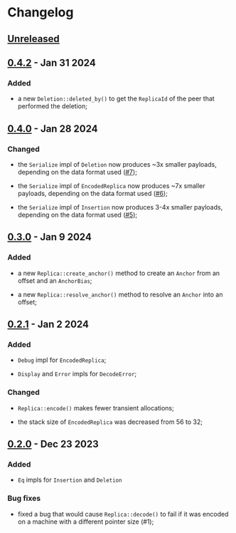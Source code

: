 # Changelog

## [Unreleased]

## [0.4.2] - Jan 31 2024

### Added

- a new `Deletion::deleted_by()` to get the `ReplicaId` of the peer that
  performed the deletion;

## [0.4.0] - Jan 28 2024

### Changed

- the `Serialize` impl of `Deletion` now produces ~3x smaller payloads,
  depending on the data format used
  ([#7](https://github.com/nomad/cola/pull/7));

- the `Serialize` impl of `EncodedReplica` now produces ~7x smaller payloads,
  depending on the data format used
  ([#6](https://github.com/nomad/cola/pull/6));

- the `Serialize` impl of `Insertion` now produces 3-4x smaller payloads,
  depending on the data format used ([#5](https://github.com/nomad/cola/pull/5));

## [0.3.0] - Jan 9 2024

### Added

- a new `Replica::create_anchor()` method to create an `Anchor` from an offset
  and an `AnchorBias`;

- a new `Replica::resolve_anchor()` method to resolve an `Anchor` into an
  offset;

## [0.2.1] - Jan 2 2024

### Added

- `Debug` impl for `EncodedReplica`;

- `Display` and `Error` impls for `DecodeError`;

### Changed

- `Replica::encode()` makes fewer transient allocations;

- the stack size of `EncodedReplica` was decreased from 56 to 32;

## [0.2.0] - Dec 23 2023

### Added

- `Eq` impls for `Insertion` and `Deletion`

### Bug fixes

- fixed a bug that would cause `Replica::decode()` to fail if it was encoded
  on a machine with a different pointer size (#1);

[Unreleased]: https://github.com/nomad/cola/compare/v0.4.2...HEAD
[0.4.2]: https://github.com/nomad/cola/compare/v0.4.0...v0.4.2
[0.4.0]: https://github.com/nomad/cola/compare/v0.3.0...v0.4.0
[0.3.0]: https://github.com/nomad/cola/compare/v0.2.1...v0.3.0
[0.2.1]: https://github.com/nomad/cola/compare/v0.2.0...v0.2.1
[0.2.0]: https://github.com/nomad/cola/compare/v0.1.0...v0.2.0
